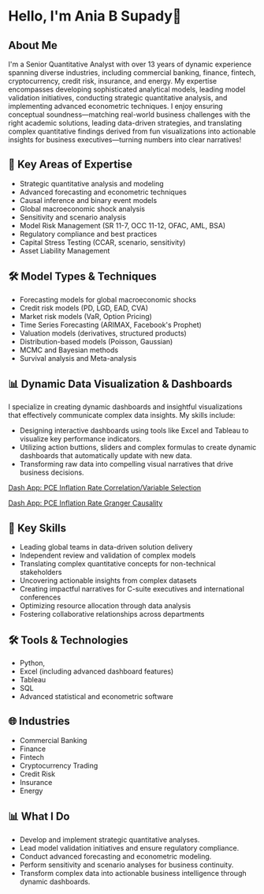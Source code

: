 # Hello, I'm Ania B Supady🫡

## About Me
I'm a Senior Quantitative Analyst with over 13 years of dynamic experience spanning diverse industries, including commercial banking, finance, fintech, cryptocurrency, credit risk, insurance, and energy. My expertise encompasses developing sophisticated analytical models, leading model validation initiatives, conducting strategic quantitative analysis, and implementing advanced econometric techniques. I enjoy ensuring conceptual soundness—matching real-world business challenges with the right academic solutions, leading data-driven strategies, and translating complex quantitative findings derived from fun visualizations into actionable insights for business executives—turning numbers into clear narratives!

## 🔬 Key Areas of Expertise
- Strategic quantitative analysis and modeling
- Advanced forecasting and econometric techniques
- Causal inference and binary event models
- Global macroeconomic shock analysis
- Sensitivity and scenario analysis
- Model Risk Management (SR 11-7, OCC 11-12, OFAC, AML, BSA)
- Regulatory compliance and best practices
- Capital Stress Testing (CCAR, scenario, sensitivity)
- Asset Liability Management

## 🛠️ Model Types & Techniques
- Forecasting models for global macroeconomic shocks
- Credit risk models (PD, LGD, EAD, CVA)
- Market risk models (VaR, Option Pricing)
- Time Series Forecasting (ARIMAX, Facebook's Prophet)
- Valuation models (derivatives, structured products)
- Distribution-based models (Poisson, Gaussian)
- MCMC and Bayesian methods
- Survival analysis and Meta-analysis

## 📊 Dynamic Data Visualization & Dashboards
I specialize in creating dynamic dashboards and insightful visualizations that effectively communicate complex data insights. My skills include:
- Designing interactive dashboards using tools like Excel and Tableau to visualize key performance indicators.
- Utilizing action buttions, sliders and complex formulas to create dynamic dashboards that automatically update with new data.
- Transforming raw data into compelling visual narratives that drive business decisions.

[Dash App: PCE Inflation Rate Correlation/Variable Selection](https://www.linkedin.com/posts/aniasupady_web-python-dash-activity-7258949472515153921-UpIw?utm_source=share&utm_medium=member_desktop)

[Dash App: PCE Inflation Rate Granger Causality](https://www.linkedin.com/posts/aniasupady_economic-inflation-causality-activity-7262984244774219777-uurV?utm_source=share&utm_medium=member_desktop)
  
## 🚀 Key Skills
- Leading global teams in data-driven solution delivery
- Independent review and validation of complex models
- Translating complex quantitative concepts for non-technical stakeholders
- Uncovering actionable insights from complex datasets
- Creating impactful narratives for C-suite executives and international conferences
- Optimizing resource allocation through data analysis
- Fostering collaborative relationships across departments

## 🛠️ Tools & Technologies
- Python,
- Excel (including advanced dashboard features)
- Tableau
- SQL
- Advanced statistical and econometric software

## 🌐 Industries
- Commercial Banking
- Finance
- Fintech
- Cryptocurrency Trading
- Credit Risk
- Insurance
- Energy

## 📊 What I Do
- Develop and implement strategic quantitative analyses.
- Lead model validation initiatives and ensure regulatory compliance.
- Conduct advanced forecasting and econometric modeling.
- Perform sensitivity and scenario analyses for business continuity.
- Transform complex data into actionable business intelligence through dynamic dashboards.

